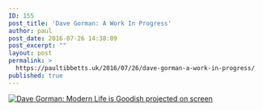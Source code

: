 ```yaml
---
ID: 155
post_title: 'Dave Gorman: A Work In Progress'
author: paul
post_date: 2016-07-26 14:38:09
post_excerpt: ""
layout: post
permalink: >
  https://paultibbetts.uk/2016/07/26/dave-gorman-a-work-in-progress/
published: true
---
```

<a href="https://paultibbetts.uk/app/uploads/2016/07/IMG_7056.jpg"><img class="alignnone size-large wp-image-156" src="https://paultibbetts.uk/app/uploads/2016/07/IMG_7056-1024x768.jpg" alt="Dave Gorman: Modern Life is Goodish projected on screen" /></a>